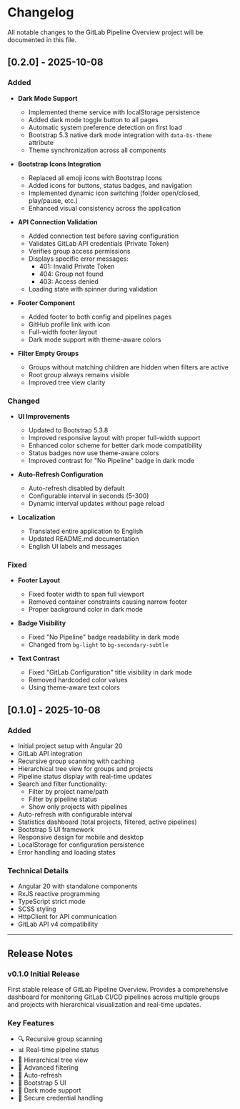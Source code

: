 # Changelog

All notable changes to the GitLab Pipeline Overview project will be documented in this file.

## [0.2.0] - 2025-10-08

### Added
- **Dark Mode Support**
  - Implemented theme service with localStorage persistence
  - Added dark mode toggle button to all pages
  - Automatic system preference detection on first load
  - Bootstrap 5.3 native dark mode integration with `data-bs-theme` attribute
  - Theme synchronization across all components

- **Bootstrap Icons Integration**
  - Replaced all emoji icons with Bootstrap Icons
  - Added icons for buttons, status badges, and navigation
  - Implemented dynamic icon switching (folder open/closed, play/pause, etc.)
  - Enhanced visual consistency across the application

- **API Connection Validation**
  - Added connection test before saving configuration
  - Validates GitLab API credentials (Private Token)
  - Verifies group access permissions
  - Displays specific error messages:
    - 401: Invalid Private Token
    - 404: Group not found
    - 403: Access denied
  - Loading state with spinner during validation

- **Footer Component**
  - Added footer to both config and pipelines pages
  - GitHub profile link with icon
  - Full-width footer layout
  - Dark mode support with theme-aware colors

- **Filter Empty Groups**
  - Groups without matching children are hidden when filters are active
  - Root group always remains visible
  - Improved tree view clarity

### Changed
- **UI Improvements**
  - Updated to Bootstrap 5.3.8
  - Improved responsive layout with proper full-width support
  - Enhanced color scheme for better dark mode compatibility
  - Status badges now use theme-aware colors
  - Improved contrast for "No Pipeline" badge in dark mode

- **Auto-Refresh Configuration**
  - Auto-refresh disabled by default
  - Configurable interval in seconds (5-300)
  - Dynamic interval updates without page reload

- **Localization**
  - Translated entire application to English
  - Updated README.md documentation
  - English UI labels and messages

### Fixed
- **Footer Layout**
  - Fixed footer width to span full viewport
  - Removed container constraints causing narrow footer
  - Proper background color in dark mode

- **Badge Visibility**
  - Fixed "No Pipeline" badge readability in dark mode
  - Changed from `bg-light` to `bg-secondary-subtle`

- **Text Contrast**
  - Fixed "GitLab Configuration" title visibility in dark mode
  - Removed hardcoded color values
  - Using theme-aware text colors

## [0.1.0] - 2025-10-08

### Added
- Initial project setup with Angular 20
- GitLab API integration
- Recursive group scanning with caching
- Hierarchical tree view for groups and projects
- Pipeline status display with real-time updates
- Search and filter functionality:
  - Filter by project name/path
  - Filter by pipeline status
  - Show only projects with pipelines
- Auto-refresh with configurable interval
- Statistics dashboard (total projects, filtered, active pipelines)
- Bootstrap 5 UI framework
- Responsive design for mobile and desktop
- LocalStorage for configuration persistence
- Error handling and loading states

### Technical Details
- Angular 20 with standalone components
- RxJS reactive programming
- TypeScript strict mode
- SCSS styling
- HttpClient for API communication
- GitLab API v4 compatibility

---

## Release Notes

### v0.1.0 Initial Release
First stable release of GitLab Pipeline Overview. Provides a comprehensive dashboard for monitoring GitLab CI/CD pipelines across multiple groups and projects with hierarchical visualization and real-time updates.

### Key Features
- 🔍 Recursive group scanning
- 📊 Real-time pipeline status
- 🌲 Hierarchical tree view
- 🔎 Advanced filtering
- 🔄 Auto-refresh
- 🎨 Bootstrap 5 UI
- 🌙 Dark mode support
- 🔐 Secure credential handling
